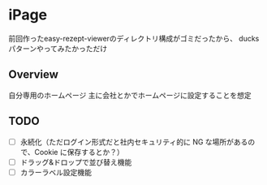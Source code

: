 # iPage

前回作ったeasy-rezept-viewerのディレクトリ構成がゴミだったから、
ducksパターンやってみたかっただけ

## Overview

自分専用のホームページ
主に会社とかでホームページに設定することを想定

## TODO

- [ ] 永続化（ただログイン形式だと社内セキュリティ的に NG な場所があるので、Cookie に保存するとか？）
- [ ] ドラッグ&ドロップで並び替え機能
- [ ] カラーラベル設定機能
